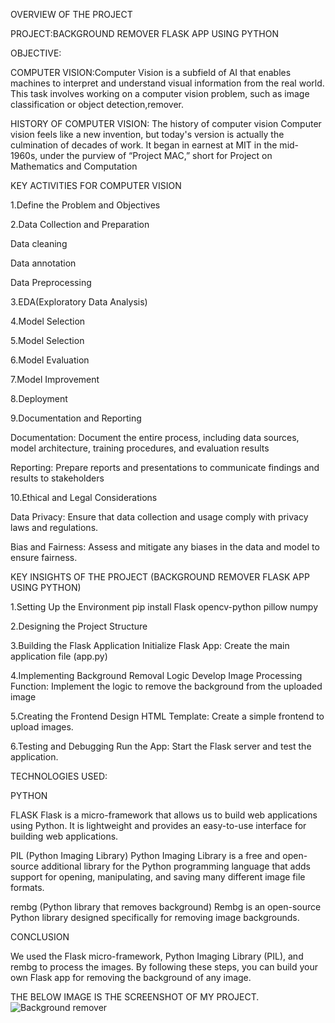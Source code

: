 
OVERVIEW OF THE PROJECT

PROJECT:BACKGROUND REMOVER FLASK APP USING PYTHON

OBJECTIVE:

COMPUTER VISION:Computer Vision is a subfield of AI that enables machines to interpret
and understand visual information from the real world. This task involves
working on a computer vision problem, such as image classification or
object detection,remover.

HISTORY OF COMPUTER VISION:
The history of computer vision
Computer vision feels like a new invention, but today's version is actually the culmination of decades of work. It began in earnest at MIT in the mid-1960s, under the purview of “Project MAC,” short for Project on Mathematics and Computation


KEY ACTIVITIES FOR COMPUTER VISION

1.Define the Problem and Objectives

2.Data Collection and Preparation

Data cleaning

Data annotation

Data Preprocessing

3.EDA(Exploratory Data Analysis)

4.Model Selection

5.Model Selection

6.Model Evaluation

7.Model Improvement

8.Deployment

9.Documentation and Reporting

Documentation: Document the entire process, including data sources, model architecture, training procedures, and evaluation results

Reporting: Prepare reports and presentations to communicate findings and results to stakeholders

10.Ethical and Legal Considerations

Data Privacy: Ensure that data collection and usage comply with privacy laws and regulations.

Bias and Fairness: Assess and mitigate any biases in the data and model to ensure fairness.


KEY INSIGHTS OF THE PROJECT (BACKGROUND REMOVER FLASK APP USING PYTHON)


1.Setting Up the Environment
pip install Flask opencv-python pillow numpy

2.Designing the Project Structure

3.Building the Flask Application
Initialize Flask App: Create the main application file (app.py)

4.Implementing Background Removal Logic
Develop Image Processing Function: Implement the logic to remove the background from the uploaded image

5.Creating the Frontend
Design HTML Template: Create a simple frontend to upload images.

6.Testing and Debugging
Run the App: Start the Flask server and test the application.


TECHNOLOGIES USED:


PYTHON

FLASK
Flask is a micro-framework that allows us to build web applications using Python. It is lightweight and provides an easy-to-use interface for building web applications.

PIL (Python Imaging Library)
Python Imaging Library is a free and open-source additional library for the Python programming language that adds support for opening, manipulating, and saving many different image file formats.

rembg (Python library that removes background)
Rembg is an open-source Python library designed specifically for removing image backgrounds.

CONCLUSION

We used the Flask micro-framework, Python Imaging Library (PIL), and rembg to process the images. By following these steps, you can build your own Flask app for removing the background of any image.




THE BELOW IMAGE IS THE SCREENSHOT OF MY PROJECT.
![Background remover](https://github.com/user-attachments/assets/d5155ee1-6bbd-4fda-9df7-de2ef7ea2fa4)




